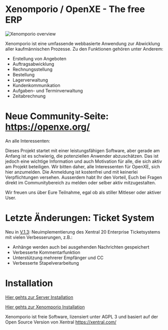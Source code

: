 # Xenomporio / OpenXE - The free ERP

![Xenomporio overview](https://github.com/xenomporio-org/Xenomporio/blob/master/www/themes/new/images/login_screen_picture.jpg "Xenomporio")

Xenomporio ist eine umfassende webbasierte Anwendung zur Abwicklung aller kaufmännischen Prozesse. Zu den Funktionen gehören unter Anderem:

* Erstellung von Angeboten
* Auftragsabwicklung
* Rechnungsstellung
* Bestellung
* Lagerverwaltung
* Kundenkommunikation
* Aufgaben- und Terminverwaltung
* Zeitabrechnung

# Neue Community-Seite: https://openxe.org/

An alle Interessenten:

Dieses Projekt startet mit einer leistungsfähigen Software, aber gerade am Anfang ist es schwierig, die potenziellen Anwender abzuschätzen. Das ist jedoch eine wichtige Information und auch Motivation für alle, die sich aktiv am Projekt beteiligen. Wir bitten daher, alle Interessenten für OpenXE, sich hier anzumelden. Die Anmeldung ist kostenfrei und mit keinerlei Verpflichtungen versehen. Ausserdem habt Ihr den Vorteil, Euch bei Fragen direkt im Communitybereich zu melden oder selber aktiv mitzugestalten.

Wir freuen uns über Eure Teilnahme, egal ob als stiller Mitleser oder aktiver User.

# Letzte Änderungen: Ticket System

Neu in [V.1.3](https://github.com/xenomporio-org/Xenomporio/releases/tag/V.1.3):
Neuimplementierung des Xentral 20 Enterprise Ticketsystems mit vielen Verbesserungen, z.B.:
- Anhänge werden auch bei ausgehenden Nachrichten gespeichert
- Verbesserte Kommentarfunktion
- Unterstützung mehrerer Empfänger und CC
- Verbesserte Stapelverarbeitung

# Installation

[Hier gehts zur Server Installation](SERVER_INSTALL.md)

[Hier gehts zur Xenomporio Installation](INSTALL.md)

Xenomporio ist freie Software, lizensiert unter AGPL 3 und basiert auf der Open Source Version von Xentral https://xentral.com/  
